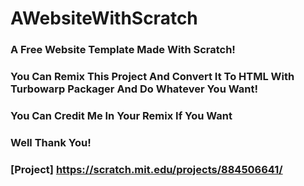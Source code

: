 # AWebsiteWithScratch
### A Free Website Template Made With Scratch!
### You Can Remix This Project And Convert It To HTML With Turbowarp Packager And Do Whatever You Want!
### You Can Credit Me In Your Remix If You Want
### Well Thank You!
### [Project] https://scratch.mit.edu/projects/884506641/
